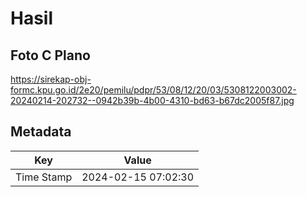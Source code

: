 # Hasil

## Foto C Plano

https://sirekap-obj-formc.kpu.go.id/2e20/pemilu/pdpr/53/08/12/20/03/5308122003002-20240214-202732--0942b39b-4b00-4310-bd63-b67dc2005f87.jpg


## Metadata

| Key        | Value               |
| ---------- | ------------------- |
| Time Stamp | 2024-02-15 07:02:30 |



